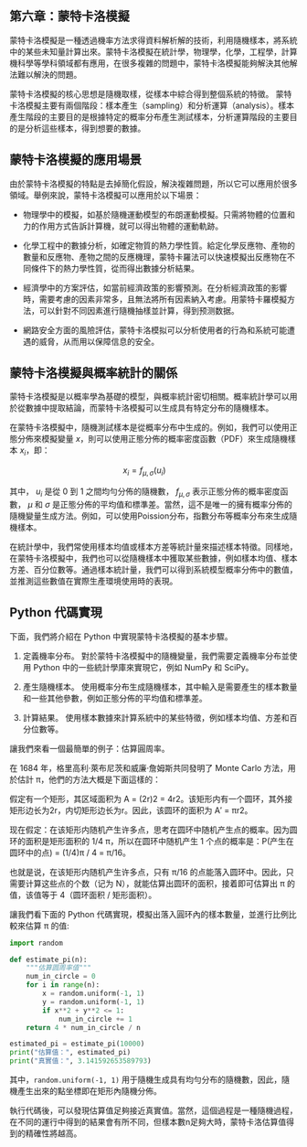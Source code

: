 ## 第六章：蒙特卡洛模擬

蒙特卡洛模擬是一種透過機率方法求得資料解析解的技術，利用隨機樣本，將系統中的某些未知量計算出來。蒙特卡洛模擬在統計學，物理學，化學，工程學，計算機科學等學科領域都有應用，在很多複雜的問題中，蒙特卡洛模擬能夠解決其他解法難以解決的問題。

蒙特卡洛模擬的核心思想是隨機取樣，從樣本中綜合得到整個系統的特徵。 蒙特卡洛模擬主要有兩個階段：樣本產生（sampling）和分析運算（analysis）。樣本產生階段的主要目的是根據特定的概率分布產生測試樣本，分析運算階段的主要目的是分析這些樣本，得到想要的數據。

## 蒙特卡洛模擬的應用場景

由於蒙特卡洛模擬的特點是去掉簡化假設，解決複雜問題，所以它可以應用於很多領域。舉例來說，蒙特卡洛模擬可以應用於以下場景：

* 物理學中的模擬，如基於隨機運動模型的布朗運動模擬。只需將物體的位置和力的作用方式告訴計算機，就可以得出物體的運動軌跡。

* 化學工程中的數據分析，如確定物質的熱力學性質。給定化學反應物、產物的數量和反應物、產物之間的反應機理，蒙特卡羅法可以快速模擬出反應物在不同條件下的熱力學性質，從而得出數據分析結果。

* 經濟學中的方案評估，如當前經濟政策的影響預測。在分析經濟政策的影響時，需要考慮的因素非常多，且無法將所有因素納入考慮。用蒙特卡羅模擬方法，可以針對不同因素進行隨機抽樣並計算，得到预测数据。

* 網路安全方面的風險評估，蒙特卡洛模拟可以分析使用者的行為和系統可能遭遇的威脅，从而用以保障信息的安全。

## 蒙特卡洛模擬與概率統計的關係

蒙特卡洛模擬是以概率學為基礎的模型，與概率統計密切相關。概率統計學可以用於從數據中提取結論，而蒙特卡洛模擬可以生成具有特定分布的隨機樣本。

在蒙特卡洛模擬中，隨機測試樣本是從概率分布中生成的。例如，我們可以使用正態分佈來模擬變量 $x$，則可以使用正態分佈的概率密度函數（PDF）來生成隨機樣本 $x_i$，即：

$$ x_i = f_{\mu, \sigma}(u_i)\qquad$$

其中， $u_i$ 是從 0 到 1 之間均勻分佈的隨機數， $f_{\mu, \sigma}$ 表示正態分佈的概率密度函數， $\mu$ 和 $\sigma$ 是正態分佈的平均值和標準差。當然，這不是唯一的擁有概率分佈的隨機變量生成方法。例如，可以使用Poission分布，指數分布等概率分布來生成隨機樣本。

在統計學中，我們常使用樣本均值或樣本方差等統計量來描述樣本特徵。同樣地，在蒙特卡洛模擬中，我們也可以從隨機樣本中獲取某些數據，例如樣本均值、樣本方差、百分位數等。通過樣本統計量，我們可以得到系統模型概率分佈中的數值，並推測這些數值在實際生產環境使用時的表現。

## Python 代碼實現

下面，我們將介紹在 Python 中實現蒙特卡洛模擬的基本步驟。

1. 定義機率分布。 
對於蒙特卡洛模擬中的隨機變量，我們需要定義機率分布並使用 Python 中的一些統計學庫來實現它，例如 NumPy 和 SciPy。

2. 產生隨機樣本。 
使用概率分布生成隨機樣本，其中輸入是需要產生的樣本數量和一些其他參數，例如正態分佈的平均值和標準差。

3. 計算結果。 
使用樣本數據來計算系統中的某些特徵，例如樣本均值、方差和百分位數等。 

讓我們來看一個最簡單的例子：估算圓周率。

在 1684 年，格里高利·萊布尼茨和威廉·詹姆斯共同發明了 Monte Carlo 方法，用於估計 π，他們的方法大概是下面這樣的：

假定有一个矩形，其区域面积为 A = (2r)2 = 4r2。该矩形内有一个圆环，其外接矩形边长为2r，内切矩形边长为r。因此，该圆环的面积为 A′ = πr2。

现在假定：在该矩形内随机产生许多点，思考在圆环中随机产生点的概率。因为圆环的面积是矩形面积的 1/4 π，所以在圆环中随机产生 1 个点的概率是：P(产生在圆环中的点) = (1/4)π / 4 = π/16。

也就是说，在该矩形内随机产生许多点，只有 π/16 的点能落入圆环中。因此，只需要计算这些点的个数（记为 N），就能估算出圆环的面积，接着即可估算出 π 的值，该值等于 4（圆环面积 / 矩形面积）。

讓我們看下面的 Python 代碼實現，模擬出落入圓环內的樣本數量，並進行比例比較來估算 π 的值:

```python
import random

def estimate_pi(n):
    """估算圆周率值"""
    num_in_circle = 0
    for i in range(n):
        x = random.uniform(-1, 1)
        y = random.uniform(-1, 1)
        if x**2 + y**2 <= 1:
            num_in_circle += 1
    return 4 * num_in_circle / n

estimated_pi = estimate_pi(10000)
print("估算值：", estimated_pi)
print("真實值：", 3.141592653589793)
```

其中，`random.uniform(-1, 1)` 用于隨機生成具有均勻分布的隨機數，因此，隨機產生出來的點坐標即在矩形̀內隨機分佈。

執行代碼後，可以發現估算值足夠接近真實值。當然，這個過程是一種隨機過程，在不同的運行中得到的結果會有所不同，但樣本數n足夠大時，蒙特卡洛估算值得到的精確性將越高。